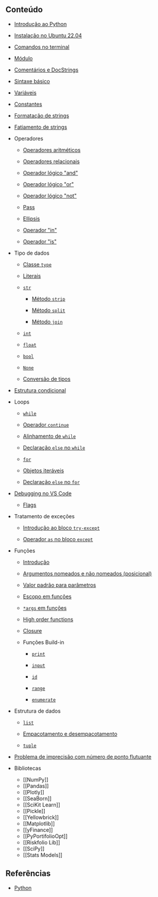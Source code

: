 ## Conteúdo

- [Introdução ao Python](/python/introduction.md)

- [Instalação no Ubuntu 22.04](/python/instalation-ubuntu.md)

- [Comandos no terminal](/python/commands.md)

- [Módulo](/python/core/module.md)

- [Comentários e DocStrings](/python/core/comments-and-docstrings.md)

- [Sintaxe básico](/python/sintaxe-basica.md)

- [Variáveis](/python/core/variables.md)

- [Constantes](/python/core/constants.md)

- [Formatação de strings](/python/core/strings-formatting.md)

- [Fatiamento de strings](/python/core/string-slicing.md)

- Operadores

  - [Operadores aritméticos](/python/core/operators/arithmetics-operators.md)

  - [Operadores relacionais](/python/core/operators/relational-operators.md)

  - [Operador lógico "and"](/python/core/operators/and-operator.md)

  - [Operador lógico "or"](/python/core/operators/or-operator.md)

  - [Operador lógico "not"](/python/core/operators/not-operator.md)

  - [Pass](/python/core/operators/pass-operator.md)

  - [Ellipsis](/python/core/operators/ellipsis-operator.md)

  - [Operador "in"](/python/core/operators/in-operator.md)

  - [Operador "is"](/python/core/operators/is-operador.md)

- Tipo de dados

  - [Classe `type`](/python/core/data-types/class-type.md)

  - [Literais](/python/core/data-types/literals.md)

  - [`str`](/python/core/data-types/str-type.md)

    - [Método `strip`](/python/core/data-types/str-methods/strip.md)

    - [Método `split`](/python/core/data-types/str/split.md)

    - [Método `join`](/python/core/data-types/str-methods/join.md)

  - [`int`](/python/core/data-types/int-type.md)

  - [`float`](/python/core/data-types/float-type.md)

  - [`bool`](/python/core/data-types/bool-type.md)

  - [`None`](/python/core/data-types/none-type.md)

  - [Conversão de tipos](/python/core/data-types/typecasting.md)

- [Estrutura condicional](/python/core/conditional-structure.md)

- Loops

  - [`while`](/python/core/loops/while-structure.md)

  - [Operador `continue`](/python/core/operators/continue.md)

  - [Alinhamento de `while`](/python/core/loops/while-structure-alignment.md)

  - [Declaração `else` no `while`](/python/core/loops/else-statement-while-structure.md)

  - [`for`](/python/core/loops/for-structure.md)

  - [Objetos iteráveis](/python/core/loops/iterable-objects.md)

  - [Declaração `else` no `for`](/python/core/loops/else-statement-for-structure.md)

- [Debugging no VS Code](/python/debugging-vscode.md)

  - [Flags](/python/flags.md)

- Tratamento de exceções

  - [Introdução ao bloco `try-except`](/python/core/exception-handling/try-except-introduction.md)

  - [Operador `as` no bloco `except`](/python/core/exception-handling/as-operator-in-except.md)

- Funções

  - [Introdução](/python/core/functions/introduction.md)

  - [Argumentos nomeados e não nomeados (posicional)](/python/core/functions/named-and-positional-args.md)

  - [Valor padrão para parâmetros](/python/core/functions/param-default-value.md)

  - [Escopo em funções](/python/core/functions/function-scope.md)

  - [`*args` em funções](/python/core/functions/var-args.md)

  - [High order functions](/python/core/functions/high-order-functions.md)

  - [Closure](/python/core/functions/closure.md)

  - Funções Build-in

    - [`print`](/python/core/functions/buildin-functions/print.md)

    - [`input`](/python/core/functions/buildin-functions/input.md)

    - [`id`](/python/core/functions/buildin-functions/id.md)

    - [`range`](/python/core/functions/buildin-functions/range.md)

    - [`enumerate`](/python/core/functions/buildin-functions/enumerate.md)

- Estrutura de dados

  - [`list`](/python/core/data-structure/list.md)

  - [Empacotamento e desempacotamento](/python/core/packing-and-unpacking.md)

  - [`tuple`](/python/core/data-structure/tuple.md)

- [Problema de imprecisão com número de ponto flutuante](/python/imprecision-problem-with-float-number.md)

- Bibliotecas
	- [[NumPy]]
	- [[Pandas]]
	- [[Plotly]]
	- [[SeaBorn]]
	- [[SciKit Learn]]
	- [[Pickle]]
	- [[Yellowbrick]]
	- [[Matplotlib]]
	- [[yFinance]]
	- [[PyPortifolioOpt]]
	- [[Riskfolio Lib]]  
	- [[SciPy]]
	- [[Stats Models]]
## Referências
- [Python](/python/references.md)
